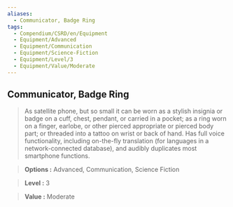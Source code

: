 ```yaml
---
aliases:
  - Communicator, Badge Ring
tags:
  - Compendium/CSRD/en/Equipment
  - Equipment/Advanced
  - Equipment/Communication
  - Equipment/Science-Fiction
  - Equipment/Level/3
  - Equipment/Value/Moderate
---
```

  
    
## Communicator, Badge Ring    
    
>As satellite phone, but so small it can be worn as a stylish insignia or badge on a cuff, chest, pendant, or carried in a pocket; as a ring worn on a finger, earlobe, or other pierced appropriate or pierced body part; or threaded into a tattoo on wrist or back of hand. Has full voice functionality, including on-the-fly translation (for languages in a network-connected database), and audibly duplicates most smartphone functions.    
> **Options :** Advanced, Communication, Science Fiction    
> **Level :** 3    
> **Value :** Moderate